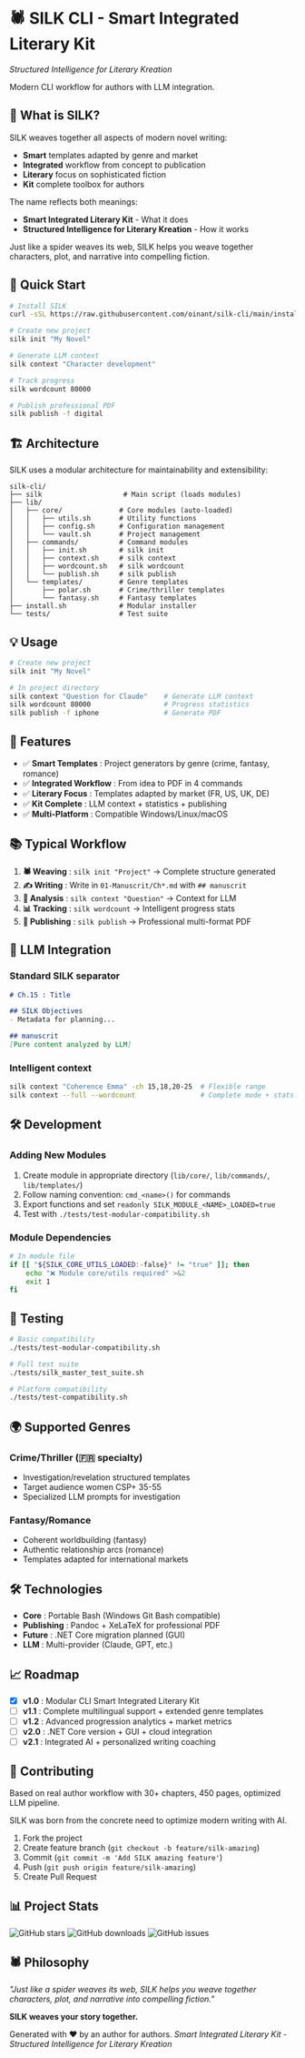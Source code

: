 # 🕷️ SILK CLI - Smart Integrated Literary Kit
*Structured Intelligence for Literary Kreation*

Modern CLI workflow for authors with LLM integration.

## 🎯 What is SILK?

SILK weaves together all aspects of modern novel writing:
- **Smart** templates adapted by genre and market
- **Integrated** workflow from concept to publication
- **Literary** focus on sophisticated fiction
- **Kit** complete toolbox for authors

The name reflects both meanings:
- **Smart Integrated Literary Kit** - What it does
- **Structured Intelligence for Literary Kreation** - How it works

Just like a spider weaves its web, SILK helps you weave together characters, plot, and narrative into compelling fiction.

## 🚀 Quick Start

```bash
# Install SILK
curl -sSL https://raw.githubusercontent.com/oinant/silk-cli/main/install.sh | bash

# Create new project
silk init "My Novel"

# Generate LLM context
silk context "Character development"

# Track progress
silk wordcount 80000

# Publish professional PDF
silk publish -f digital
```

## 🏗️ Architecture

SILK uses a modular architecture for maintainability and extensibility:

```
silk-cli/
├── silk                    # Main script (loads modules)
├── lib/
│   ├── core/              # Core modules (auto-loaded)
│   │   ├── utils.sh       # Utility functions
│   │   ├── config.sh      # Configuration management
│   │   └── vault.sh       # Project management
│   ├── commands/          # Command modules
│   │   ├── init.sh        # silk init
│   │   ├── context.sh     # silk context
│   │   ├── wordcount.sh   # silk wordcount
│   │   └── publish.sh     # silk publish
│   └── templates/         # Genre templates
│       ├── polar.sh       # Crime/thriller templates
│       └── fantasy.sh     # Fantasy templates
├── install.sh             # Modular installer
└── tests/                 # Test suite
```

## 💡 Usage

```bash
# Create new project
silk init "My Novel"

# In project directory
silk context "Question for Claude"    # Generate LLM context
silk wordcount 80000                  # Progress statistics
silk publish -f iphone                # Generate PDF
```

## 🎯 Features

- ✅ **Smart Templates** : Project generators by genre (crime, fantasy, romance)
- ✅ **Integrated Workflow** : From idea to PDF in 4 commands
- ✅ **Literary Focus** : Templates adapted by market (FR, US, UK, DE)
- ✅ **Kit Complete** : LLM context + statistics + publishing
- ✅ **Multi-Platform** : Compatible Windows/Linux/macOS

## 📚 Typical Workflow

1. **🕷️ Weaving** : `silk init "Project"` → Complete structure generated
2. **✍️ Writing** : Write in `01-Manuscrit/Ch*.md` with `## manuscrit`
3. **🧠 Analysis** : `silk context "Question"` → Context for LLM
4. **📊 Tracking** : `silk wordcount` → Intelligent progress stats
5. **📖 Publishing** : `silk publish` → Professional multi-format PDF

## 🤖 LLM Integration

### Standard SILK separator
```markdown
# Ch.15 : Title

## SILK Objectives
- Metadata for planning...

## manuscrit
[Pure content analyzed by LLM]
```

### Intelligent context
```bash
silk context "Coherence Emma" -ch 15,18,20-25  # Flexible range
silk context --full --wordcount                # Complete mode + stats
```

## 🛠️ Development

### Adding New Modules

1. Create module in appropriate directory (`lib/core/`, `lib/commands/`, `lib/templates/`)
2. Follow naming convention: `cmd_<name>()` for commands
3. Export functions and set `readonly SILK_MODULE_<NAME>_LOADED=true`
4. Test with `./tests/test-modular-compatibility.sh`

### Module Dependencies

```bash
# In module file
if [[ "${SILK_CORE_UTILS_LOADED:-false}" != "true" ]]; then
    echo "❌ Module core/utils required" >&2
    exit 1
fi
```

## 🧪 Testing

```bash
# Basic compatibility
./tests/test-modular-compatibility.sh

# Full test suite
./tests/silk_master_test_suite.sh

# Platform compatibility
./tests/test-compatibility.sh
```

## 🌍 Supported Genres

### Crime/Thriller (🇫🇷 specialty)
- Investigation/revelation structured templates
- Target audience women CSP+ 35-55
- Specialized LLM prompts for investigation

### Fantasy/Romance
- Coherent worldbuilding (fantasy)
- Authentic relationship arcs (romance)
- Templates adapted for international markets

## 🛠️ Technologies

- **Core** : Portable Bash (Windows Git Bash compatible)
- **Publishing** : Pandoc + XeLaTeX for professional PDF
- **Future** : .NET Core migration planned (GUI)
- **LLM** : Multi-provider (Claude, GPT, etc.)

## 📈 Roadmap

- [x] **v1.0** : Modular CLI Smart Integrated Literary Kit
- [ ] **v1.1** : Complete multilingual support + extended genre templates
- [ ] **v1.2** : Advanced progression analytics + market metrics
- [ ] **v2.0** : .NET Core version + GUI + cloud integration
- [ ] **v2.1** : Integrated AI + personalized writing coaching

## 🤝 Contributing

Based on real author workflow with 30+ chapters, 450 pages, optimized LLM pipeline.

SILK was born from the concrete need to optimize modern writing with AI.

1. Fork the project
2. Create feature branch (`git checkout -b feature/silk-amazing`)
3. Commit (`git commit -m 'Add SILK amazing feature'`)
4. Push (`git push origin feature/silk-amazing`)
5. Create Pull Request

## 📊 Project Stats

![GitHub stars](https://img.shields.io/github/stars/oinant/silk-cli)
![GitHub downloads](https://img.shields.io/github/downloads/oinant/silk-cli/total)
![GitHub issues](https://img.shields.io/github/issues/oinant/silk-cli)

## 🕷️ Philosophy

*"Just like a spider weaves its web, SILK helps you weave together characters, plot, and narrative into compelling fiction."*

**SILK weaves your story together.**

Generated with ❤️ by an author for authors.
*Smart Integrated Literary Kit - Structured Intelligence for Literary Kreation*
